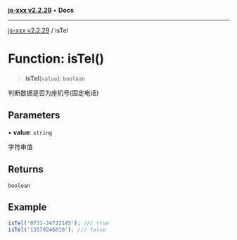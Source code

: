 [**js-xxx v2.2.29**](../README.md) • **Docs**

***

[js-xxx v2.2.29](../README.md) / isTel

# Function: isTel()

> **isTel**(`value`): `boolean`

判断数据是否为座机号(固定电话)

## Parameters

• **value**: `string`

字符串值

## Returns

`boolean`

## Example

```ts
isTel('0731-24722145'); /// true
isTel('13579246810'); /// false
```
